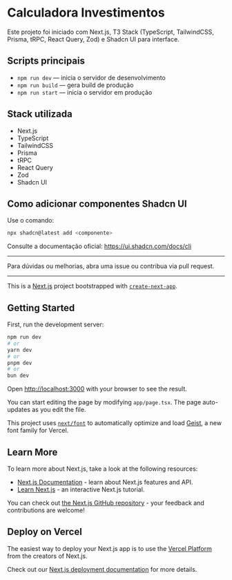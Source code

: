 # Calculadora Investimentos

Este projeto foi iniciado com Next.js, T3 Stack (TypeScript, TailwindCSS, Prisma, tRPC, React Query, Zod) e Shadcn UI para interface.

## Scripts principais

- `npm run dev` — inicia o servidor de desenvolvimento
- `npm run build` — gera build de produção
- `npm run start` — inicia o servidor em produção

## Stack utilizada

- Next.js
- TypeScript
- TailwindCSS
- Prisma
- tRPC
- React Query
- Zod
- Shadcn UI

## Como adicionar componentes Shadcn UI

Use o comando:

```bash
npx shadcn@latest add <componente>
```

Consulte a documentação oficial: https://ui.shadcn.com/docs/cli

---

Para dúvidas ou melhorias, abra uma issue ou contribua via pull request.

---

This is a [Next.js](https://nextjs.org) project bootstrapped with [`create-next-app`](https://nextjs.org/docs/app/api-reference/cli/create-next-app).

## Getting Started

First, run the development server:

```bash
npm run dev
# or
yarn dev
# or
pnpm dev
# or
bun dev
```

Open [http://localhost:3000](http://localhost:3000) with your browser to see the result.

You can start editing the page by modifying `app/page.tsx`. The page auto-updates as you edit the file.

This project uses [`next/font`](https://nextjs.org/docs/app/building-your-application/optimizing/fonts) to automatically optimize and load [Geist](https://vercel.com/font), a new font family for Vercel.

## Learn More

To learn more about Next.js, take a look at the following resources:

- [Next.js Documentation](https://nextjs.org/docs) - learn about Next.js features and API.
- [Learn Next.js](https://nextjs.org/learn) - an interactive Next.js tutorial.

You can check out [the Next.js GitHub repository](https://github.com/vercel/next.js) - your feedback and contributions are welcome!

## Deploy on Vercel

The easiest way to deploy your Next.js app is to use the [Vercel Platform](https://vercel.com/new?utm_medium=default-template&filter=next.js&utm_source=create-next-app&utm_campaign=create-next-app-readme) from the creators of Next.js.

Check out our [Next.js deployment documentation](https://nextjs.org/docs/app/building-your-application/deploying) for more details.
